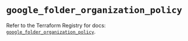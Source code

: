 # `google_folder_organization_policy`

Refer to the Terraform Registry for docs: [`google_folder_organization_policy`](https://registry.terraform.io/providers/hashicorp/google/6.35.0/docs/resources/folder_organization_policy).
